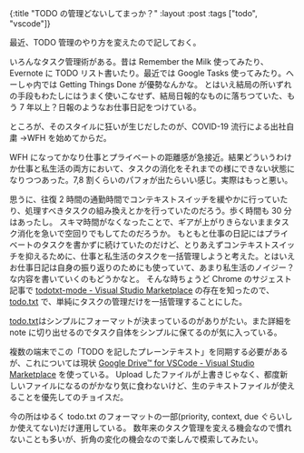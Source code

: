 {:title "TODO の管理どないしてまっか？"
:layout :post
:tags ["todo", "vscode"]}

最近、TODO 管理のやり方を変えたので記しておく。

いろんなタスク管理術がある。昔は Remember the Milk 使ってみたり、Evernote に TODO リスト書いたり。最近では Google Tasks 使ってみたり。へーしゃ内では Getting Things Done が優勢なんかな。
とはいえ結局の所いずれの手段もわたしにはうまく使いこなせず、結局日報的なものに落ちつていた、もう 7 年以上？日報のようなお仕事日記をつけている。

ところが、そのスタイルに狂いが生じだしたのが、COVID-19 流行による出社自粛 →WFH を始めてからだ。

WFH になってかなり仕事とプライベートの距離感が急接近。結果どういうわけか仕事と私生活の両方において、タスクの消化をそれまでの様にできない状態になりつつあった。7,8 割くらいのパフォが出たらいい感じ。実際はもっと悪い。

思うに、往復 2 時間の通勤時間でコンテキストスイッチを緩やかに行っていたり、処理すべきタスクの組み換えとかを行っていたのだろう。歩く時間も 30 分はあったし。
スキマ時間がなくなったことで、ギアが上がりきらないままタスク消化を急いで空回りでもしてたのだろうか。
もともと仕事の日記にはプライベートのタスクを書かずに続けていたのだけど、とりあえずコンテキストスイッチを抑えるために、仕事と私生活のタスクを一括管理しようと考えた。とはいえお仕事日記は自身の振り返りのためにも使っていて、あまり私生活のノイジー？な内容を書いていくのもどうかなと。
そんな時ちょうど Chrome のサジェスト記事で [todotxt-mode - Visual Studio Marketplace](https://marketplace.visualstudio.com/items?itemName=davraamides.todotxt-mode) の存在を知ったので、[todo.txt](https://github.com/todotxt/todo.txt) で、単純にタスクの管理だけを一括管理することにした。

[todo.txt](https://github.com/todotxt/todo.txt)はシンプルにフォーマットが決まっているのがありがたい。また詳細を note に切り出せるのでタスク自体をシンプルに保てるのが気に入っている。

複数の端末でこの「TODO を記したプレーンテキスト」を同期する必要があるが、これについては現状 [Google Drive™ for VSCode - Visual Studio Marketplace](https://marketplace.visualstudio.com/items?itemName=GustavoASC.google-drive-vscode) を使っている。
Upload したファイルが上書きじゃなく、都度新しいファイルになるのがかなり気に食わないけど、生のテキストファイルが使えることを優先してのチョイスだ。

今の所はゆるく todo.txt のフォーマットの一部(priority, context, due ぐらいしか使えてない)だけ運用している。
数年来のタスク管理を変える機会なので慣れないことも多いが、折角の変化の機会なので楽しんで模索してみたい。
